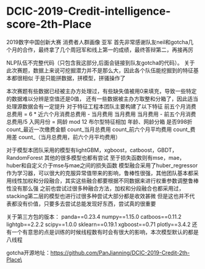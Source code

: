 # DCIC-2019-Credit-intelligence-score-2th-Place
2019数字中国创新大赛 消费者人群画像 亚军
首先非常感谢队友neil和gotcha几个月的合作，最终拿了几个周冠军和线上第一的成绩，最终答辩第二，再接再厉

NLP队伍不完整代码（只包含我这部分,后面会链接到队友gotcha的代码）。
关于此次赛题，数据上来说可挖掘潜力并不是那么大，因此各个队伍能挖掘到的特征基本都很相似
于是只能拼数据，拼模型，拼骚操作了

本次赛题有些数据已经被主办方处理过，有些缺失值被用0来填充，导致一些特定的数据难以分辨是空值还是0值， 还有一些数据被主办方取整和分箱了，因此适当处理源数据会有一定提升
对于特征工程本团队主要构建了以下特征
前五个月消费总费用 = 6 * 近六个月消费总费用 - 当月费用
当月费用 
当月费用 - 前五个月消费总费用/5
入网月份 = 网龄 mod 12
布尔型特征相加
年龄、网龄分箱
是否998折
count_最近一次缴费金额
count_当月总费用
count_前六个月平均费用
count_费用差
count_（当月总费用，前六个月平均费用）

对于模型本团队采用的模型有lightGBM，xgboost，catboost，GBDT，RandomForest
其他的很多模型也都有尝试
至于损失函数则有mse，mae，huber和自定义介于mse与mae之间的损失函数
模型融合采用了huber_regressor作为学习器，可以很大的克服异常值带来的影响，鲁棒性很强，其他团队基本都采用线性加权和分段融合，其实这些融合都要根据不同数据来进行权重参数调整鲁棒性没有那么强
之前也尝试过很多种融合方法，加权和分段融合也都采用过，stacking第二层的模型也进行过很多种尝试大部分都是收效甚微
但是这也并不代表都没有价值，只要多去尝试总能发现好东西，尝试真的很重要

关于第三方包的版本：
panda==0.23.4
numpy==1.15.0
catboos==0.11.2
lightgb==2.2.2
scipy==1.0.0
sklearn==0.19.1
xgboost==0.71
plotly==3.4.2
还有一个有意思的点是训练的时候线程数有时会有很大的影响，本次模型默认的都是八线程

gotcha开源地址：https://github.com/PanJianning/DCIC-2019-Credit-2th-Place\<br>

